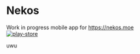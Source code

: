 # Nekos
Work in progress mobile app for https://nekos.moe \
[![play-store][playstore]](https://play.google.com/store/apps/details?id=xyz.kurozero.nekosmoe)

uwu

[playstore]: https://b.catgirlsare.sexy/3lTD.png
